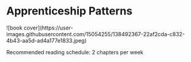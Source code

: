 <h1>Apprenticeship Patterns</h1>
![book cover](https://user-images.githubusercontent.com/15054255/138492367-22af2cda-c832-4b43-aa5d-ad4a177e1833.jpeg)

Recommended reading schedule: 2 chapters per week 


